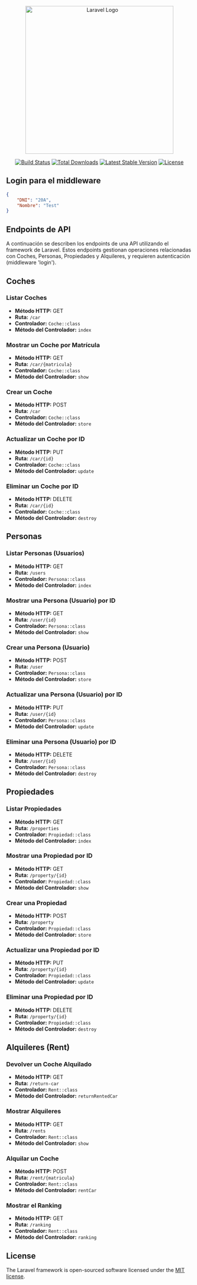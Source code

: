 <p align="center"><a href="https://laravel.com" target="_blank"><img src="https://raw.githubusercontent.com/laravel/art/master/logo-lockup/5%20SVG/2%20CMYK/1%20Full%20Color/laravel-logolockup-cmyk-red.svg" width="400" alt="Laravel Logo"></a></p>

<p align="center">
<a href="https://github.com/laravel/framework/actions"><img src="https://github.com/laravel/framework/workflows/tests/badge.svg" alt="Build Status"></a>
<a href="https://packagist.org/packages/laravel/framework"><img src="https://img.shields.io/packagist/dt/laravel/framework" alt="Total Downloads"></a>
<a href="https://packagist.org/packages/laravel/framework"><img src="https://img.shields.io/packagist/v/laravel/framework" alt="Latest Stable Version"></a>
<a href="https://packagist.org/packages/laravel/framework"><img src="https://img.shields.io/packagist/l/laravel/framework" alt="License"></a>
</p>

## Login para el middleware


```json
{
    "DNI": "20A",
    "Nombre": "Test"
}
```

## Endpoints de API

A continuación se describen los endpoints de una API utilizando el framework de Laravel. Estos endpoints gestionan operaciones relacionadas con Coches, Personas, Propiedades y Alquileres, y requieren autenticación (middleware 'login').

## Coches

### Listar Coches

- **Método HTTP:** GET
- **Ruta:** `/car`
- **Controlador:** `Coche::class`
- **Método del Controlador:** `index`

### Mostrar un Coche por Matrícula

- **Método HTTP:** GET
- **Ruta:** `/car/{matricula}`
- **Controlador:** `Coche::class`
- **Método del Controlador:** `show`

### Crear un Coche

- **Método HTTP:** POST
- **Ruta:** `/car`
- **Controlador:** `Coche::class`
- **Método del Controlador:** `store`

### Actualizar un Coche por ID

- **Método HTTP:** PUT
- **Ruta:** `/car/{id}`
- **Controlador:** `Coche::class`
- **Método del Controlador:** `update`

### Eliminar un Coche por ID

- **Método HTTP:** DELETE
- **Ruta:** `/car/{id}`
- **Controlador:** `Coche::class`
- **Método del Controlador:** `destroy`

## Personas

### Listar Personas (Usuarios)

- **Método HTTP:** GET
- **Ruta:** `/users`
- **Controlador:** `Persona::class`
- **Método del Controlador:** `index`

### Mostrar una Persona (Usuario) por ID

- **Método HTTP:** GET
- **Ruta:** `/user/{id}`
- **Controlador:** `Persona::class`
- **Método del Controlador:** `show`

### Crear una Persona (Usuario)

- **Método HTTP:** POST
- **Ruta:** `/user`
- **Controlador:** `Persona::class`
- **Método del Controlador:** `store`

### Actualizar una Persona (Usuario) por ID

- **Método HTTP:** PUT
- **Ruta:** `/user/{id}`
- **Controlador:** `Persona::class`
- **Método del Controlador:** `update`

### Eliminar una Persona (Usuario) por ID

- **Método HTTP:** DELETE
- **Ruta:** `/user/{id}`
- **Controlador:** `Persona::class`
- **Método del Controlador:** `destroy`

## Propiedades

### Listar Propiedades

- **Método HTTP:** GET
- **Ruta:** `/properties`
- **Controlador:** `Propiedad::class`
- **Método del Controlador:** `index`

### Mostrar una Propiedad por ID

- **Método HTTP:** GET
- **Ruta:** `/property/{id}`
- **Controlador:** `Propiedad::class`
- **Método del Controlador:** `show`

### Crear una Propiedad

- **Método HTTP:** POST
- **Ruta:** `/property`
- **Controlador:** `Propiedad::class`
- **Método del Controlador:** `store`

### Actualizar una Propiedad por ID

- **Método HTTP:** PUT
- **Ruta:** `/property/{id}`
- **Controlador:** `Propiedad::class`
- **Método del Controlador:** `update`

### Eliminar una Propiedad por ID

- **Método HTTP:** DELETE
- **Ruta:** `/property/{id}`
- **Controlador:** `Propiedad::class`
- **Método del Controlador:** `destroy`

## Alquileres (Rent)

### Devolver un Coche Alquilado

- **Método HTTP:** GET
- **Ruta:** `/return-car`
- **Controlador:** `Rent::class`
- **Método del Controlador:** `returnRentedCar`

### Mostrar Alquileres

- **Método HTTP:** GET
- **Ruta:** `/rents`
- **Controlador:** `Rent::class`
- **Método del Controlador:** `show`

### Alquilar un Coche

- **Método HTTP:** POST
- **Ruta:** `/rent/{matricula}`
- **Controlador:** `Rent::class`
- **Método del Controlador:** `rentCar`

### Mostrar el Ranking

- **Método HTTP:** GET
- **Ruta:** `/ranking`
- **Controlador:** `Rent::class`
- **Método del Controlador:** `ranking`




## License

The Laravel framework is open-sourced software licensed under the [MIT license](https://opensource.org/licenses/MIT).
